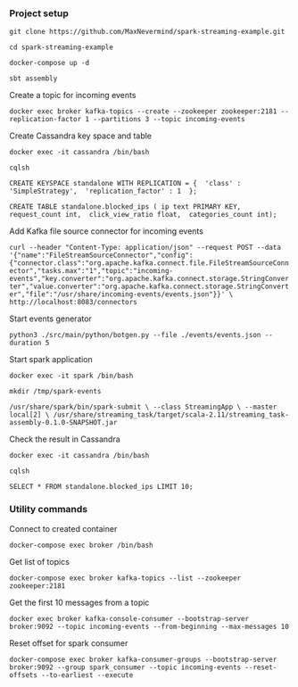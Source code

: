 ### Project setup

`git clone https://github.com/MaxNevermind/spark-streaming-example.git`

`cd spark-streaming-example`

`docker-compose up -d`

`sbt assembly`

Create a topic for incoming events

`docker exec broker kafka-topics --create --zookeeper zookeeper:2181 --replication-factor 1 --partitions 3 --topic incoming-events`

Create Cassandra key space and table

`docker exec -it cassandra /bin/bash`

`cqlsh`

`CREATE KEYSPACE standalone
  WITH REPLICATION = { 
   'class' : 'SimpleStrategy', 
   'replication_factor' : 1 
  };`
  
`CREATE TABLE standalone.blocked_ips (
   ip text PRIMARY KEY, 
   request_count int, 
   click_view_ratio float, 
   categories_count int);`

Add Kafka file source connector for incoming events

`curl --header "Content-Type: application/json" --request POST --data '{"name":"FileStreamSourceConnector","config":{"connector.class":"org.apache.kafka.connect.file.FileStreamSourceConnector","tasks.max":"1","topic":"incoming-events","key.converter":"org.apache.kafka.connect.storage.StringConverter","value.converter":"org.apache.kafka.connect.storage.StringConverter","file":"/usr/share/incoming-events/events.json"}}' \
http://localhost:8083/connectors`

Start events generator

`python3 ./src/main/python/botgen.py --file ./events/events.json --duration 5`

Start spark application

`docker exec -it spark /bin/bash`

`mkdir /tmp/spark-events`

`/usr/share/spark/bin/spark-submit \
--class StreamingApp \
--master local[2] \
/usr/share/streaming_task/target/scala-2.11/streaming_task-assembly-0.1.0-SNAPSHOT.jar`

Check the result in Cassandra

`docker exec -it cassandra /bin/bash`

`cqlsh`

`SELECT * FROM standalone.blocked_ips LIMIT 10;`   


### Utility commands

Connect to created container

`docker-compose exec broker /bin/bash`

Get list of topics

`docker-compose exec broker kafka-topics --list --zookeeper zookeeper:2181`

Get the first 10 messages from a topic

`docker exec broker kafka-console-consumer --bootstrap-server broker:9092 --topic incoming-events --from-beginning --max-messages 10`

Reset offset for spark consumer

`docker-compose exec broker kafka-consumer-groups --bootstrap-server broker:9092 --group spark_consumer --topic incoming-events --reset-offsets --to-earliest --execute`

